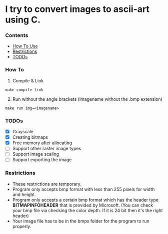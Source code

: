 # I try to convert images to ascii-art using C.

### Contents

- [How To Use](#how-to)
- [Restrictions](#restrictions)
- [TODOs](#TODOs)

### How To
1. Compile & Link 	
```
make compile link
```
2. Run without the angle brackets (imagename without the .bmp extension)
```
make run img=<imagename>
```

### TODOs

- [x] Grayscale
- [x] Creating bitmaps
- [x] Free memory after allocating
- [ ] Support other raster image types
- [ ] Support image scaling
- [ ] Support exporting the image

### Restrictions
- These restrictions are temporary.
- Program only accepts bmp format with less than 255 pixels for width and height.
- Program only accepts a certain bmp format which has the header type **BITMAPINFOHEADER** that is provided by Microsoft. (You can check your bmp file via checking the color depth. If it is 24 bit then it's the right header)
- Your image file has to be in the bmps folder for the program to run properly.